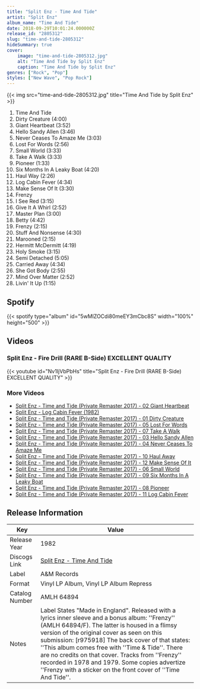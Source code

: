 ```yaml
---
title: "Split Enz - Time And Tide"
artist: "Split Enz"
album_name: "Time And Tide"
date: 2018-09-29T10:01:24.000000Z
release_id: "2805312"
slug: "time-and-tide-2805312"
hideSummary: true
cover:
    image: "time-and-tide-2805312.jpg"
    alt: "Time And Tide by Split Enz"
    caption: "Time And Tide by Split Enz"
genres: ["Rock", "Pop"]
styles: ["New Wave", "Pop Rock"]
---
```


{{< img src="time-and-tide-2805312.jpg" title="Time And Tide by Split Enz" >}}

<!-- section break -->

1. Time And Tide
2. Dirty Creature (4:00)
3. Giant Heartbeat (3:52)
4. Hello Sandy Allen (3:46)
5. Never Ceases To Amaze Me (3:03)
6. Lost For Words (2:56)
7. Small World (3:33)
8. Take A Walk (3:33)
9. Pioneer (1:33)
10. Six Months In A Leaky Boat (4:20)
11. Haul Way (2:26)
12. Log Cabin Fever (4:34)
13. Make Sense Of It (3:30)
14. Frenzy
15. I See Red (3:15)
16. Give It A Whirl (2:52)
17. Master Plan (3:00)
18. Betty (4:42)
19. Frenzy (2:15)
20. Stuff And Nonsense (4:30)
21. Marooned (2:15)
22. Hermitt McDermitt (4:19)
23. Holy Smoke (3:15)
24. Semi Detached (5:05)
25. Carried Away (4:34)
26. She Got Body (2:55)
27. Mind Over Matter (2:52)
28. Livin' It Up (1:15)

<!-- section break -->




## Spotify
{{< spotify type="album" id="5wMlZOCdi80meEY3mCbc8S" width="100%" height="500" >}}




## Videos
### Split Enz - Fire Drill (RARE B-Side) EXCELLENT QUALITY
{{< youtube id="Nv1IjVbPbHs" title="Split Enz - Fire Drill (RARE B-Side) EXCELLENT QUALITY" >}}<br>

### More Videos

- [Split Enz - Time and Tide (Private Remaster 2017) - 02 Giant Heartbeat](https://www.youtube.com/watch?v=CfhOKyGYBrc)
- [Split Enz - Log Cabin Fever (1982)](https://www.youtube.com/watch?v=lNfcoDpZrH4)
- [Split Enz - Time and Tide (Private Remaster 2017) - 01 Dirty Creature](https://www.youtube.com/watch?v=Y2jyNxzVBA8)
- [Split Enz - Time and Tide (Private Remaster 2017) - 05 Lost For Words](https://www.youtube.com/watch?v=f5GpZIchfm0)
- [Split Enz - Time and Tide (Private Remaster 2017) - 07 Take A Walk](https://www.youtube.com/watch?v=-Y3eKfjZMpQ)
- [Split Enz - Time and Tide (Private Remaster 2017) - 03 Hello Sandy Allen](https://www.youtube.com/watch?v=YVy15wHoDIE)
- [Split Enz - Time and Tide (Private Remaster 2017) - 04 Never Ceases To Amaze Me](https://www.youtube.com/watch?v=-BP_7m6qHfo)
- [Split Enz - Time and Tide (Private Remaster 2017) - 10 Haul Away](https://www.youtube.com/watch?v=6TzYo5j8jdI)
- [Split Enz - Time and Tide (Private Remaster 2017) - 12 Make Sense Of It](https://www.youtube.com/watch?v=XVkkev8YVNg)
- [Split Enz - Time and Tide (Private Remaster 2017) - 06 Small World](https://www.youtube.com/watch?v=IK-HGz0j3rc)
- [Split Enz - Time and Tide (Private Remaster 2017) - 09 Six Months In A Leaky Boat](https://www.youtube.com/watch?v=zTKKhmMKwJY)
- [Split Enz - Time and Tide (Private Remaster 2017) - 08 Pioneer](https://www.youtube.com/watch?v=kgXuTj13JO0)
- [Split Enz - Time and Tide (Private Remaster 2017) - 11 Log Cabin Fever](https://www.youtube.com/watch?v=VQqjT4YUyNQ)


## Release Information
|  Key           | Value                                                |
| ---------------| ---------------------------------------------------- |
| Release Year   | 1982                                   |
| Discogs Link   | [Split Enz - Time And Tide](https://www.discogs.com/release/2805312-Split-Enz-Time-And-Tide) |
| Label          | A&M Records |
| Format         | Vinyl LP Album, Vinyl LP Album Repress |
| Catalog Number | AMLH 64894 |
| Notes | Label States "Made in England".  Released with a lyrics inner sleeve and a bonus album: ''Frenzy'' (AMLH 64894/F).  The latter is housed in a flimsy version of the original cover as seen on this submission: [r975918]  The back cover of that states: ''This album comes free with ''Time & Tide''.  There are no credits on that cover.  Tracks from ''Frenzy'' recorded in 1978 and 1979.  Some copies advertize ''Frenzy with a sticker on the front cover of ''Time And Tide''.   |